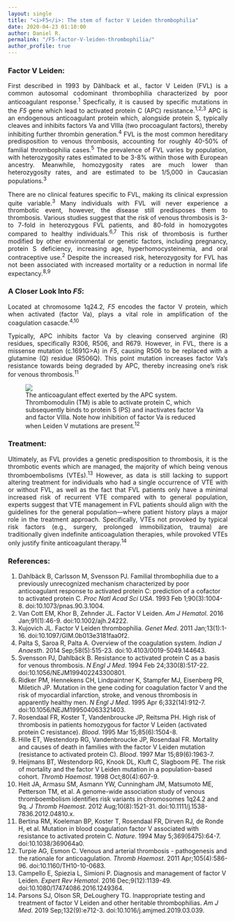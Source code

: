 ```yaml
---
layout: single
title: "<i>F5</i>: The stem of factor V Leiden thrombophilia"
date: 2020-04-23 01:10:00
author: Daniel R.
permalink: "/F5-factor-V-leiden-thrombophilia/"
author_profile: true
---
```

### Factor V Leiden:

<div style="text-align: justify"><p> First described in 1993 by Dählback et al., factor V Leiden (FVL) is a common autosomal codominant thrombophilia characterized by poor anticoagulant response.<sup>1</sup> Specfically, it is caused by specific mutations in the <i>F5</i> gene which lead to activated protein C (APC) resistance.<sup>1,2,3</sup> APC is an endogenous anticoagulant protein which, alongside protein S, typically cleaves and inhibits factors Va and VIIIa (two procoagulant factors), thereby inhibiting further thrombin generation.<sup>4</sup> FVL is the most common hereditary predisposition to venous thrombosis, accounting for roughly 40-50% of familial thrombophilia cases.<sup>5</sup> The prevalence of FVL varies by population, with heterozygosity rates estimated to be 3-8% within those with European ancestry. Meanwhile, homozygosity rates are much lower than heterozygosity rates, and are estimated to be 1/5,000 in Caucasian populations.<sup>3</sup> </p>

<p>There are no clinical features specific to FVL, making its clinical expression quite variable.<sup>3</sup> Many individuals with FVL will never experience a thrombotic event, however, the disease still predisposes them to thrombosis. Various studies suggest that the risk of venous thrombosis is 3- to 7-fold in heterozygous FVL patients, and 80-fold in homozygotes compared to healthy individuals.<sup>6,7</sup> This risk of thrombosis is further modified by other environmental or genetic factors, including pregnancy, protein S deficiency, increasing age, hyperhomocysteinemia, and oral contraceptive use.<sup>2</sup> Despite the increased risk, heterozygosity for FVL has not been associated with increased mortality or a reduction in normal life expectancy.<sup>8,9</sup></p></div>

### A Closer Look Into _F5_:

<div style="text-align: justify"><p>Located at chromosome 1q24.2, <i>F5</i> encodes the factor V protein, which when activated (factor Va), plays a vital role in amplification of the coagulation casacde.<sup>4,10</sup></p>

<p>Typically, APC inhibits factor Va by cleaving conserved arginine (R) residues, specifically R306, R506, and R679. However, in FVL, there is a missense mutation (c.1691G>A) in <i>F5</i>, causing R506 to be replaced with a glutamine (Q) residue (R506Q). This point mutation increases factor Va’s resistance towards being degraded by APC, thereby increasing one’s risk for venous thrombosis.<sup>11</sup></p></div>

<figure>
  <img src="https://i.imgur.com/pBO4v63.png">
    <figcaption>The anticoagulant effect exerted by the APC system. Thrombomodulin (TM) is able to activate protein C, which subsequently binds to protein S (PS) and inactivates factor Va and factor VIIIa. Note how inhibition of factor Va is reduced when Leiden V mutations are present.<sup>12</sup></figcaption>
</figure>

### Treatment:

<div style="text-align: justify"><p>Ultimately, as FVL provides a genetic predisposition to thrombosis, it is the thrombotic events which are managed, the majority of which being venous thromboembolisms (VTEs).<sup>13</sup> However, as data is still lacking to support altering treatment for individuals who had a single occurrence of VTE with or without FVL, as well as the fact that FVL patients only have a minimal increased risk of recurrent VTE compared with to general population, experts suggest that VTE management in FVL patients should align with the guidelines for the general population—where patient history plays a major role in the treatment approach. Specifically, VTEs not provoked by typical risk factors (e.g., surgery, prolonged immobilization, trauma) are traditionally given indefinite anticoagulation therapies, while provoked VTEs only justify finite anticoagulant therapy.<sup>14</sup></p></div>

### References:
1. Dahlbäck B, Carlsson M, Svensson PJ. Familial thrombophilia due to a previously unrecognized mechanism characterized by poor anticoagulant response to activated protein C: prediction of a cofactor to activated protein C. _Proc Natl Acad Sci USA_. 1993 Feb 1;90(3):1004-8. doi:10.1073/pnas.90.3.1004.
2. Van Cott EM, Khor B, Zehnder JL. Factor V Leiden. _Am J Hematol_. 2016 Jan;91(1):46-9. doi:10.1002/ajh.24222.
3. Kujovich JL. Factor V Leiden thrombophilia. _Genet Med_. 2011 Jan;13(1):1-16. doi:10.1097/GIM.0b013e3181faa0f2.
4. Palta S, Saroa R, Palta A. Overview of the coagulation system. _Indian J Anaesth_. 2014 Sep;58(5):515-23. doi:10.4103/0019-5049.144643.
5. Svensson PJ, Dahlbäck B. Resistance to activated protein C as a basis for venous thrombosis. _N Engl J Med_. 1994 Feb 24;330(8):517-22. doi:10.1056/NEJM199402243300801.
6. Ridker PM, Hennekens CH, Lindpaintner K, Stampfer MJ, Eisenberg PR, Miletich JP. Mutation in the gene coding for coagulation factor V and the risk of myocardial infarction, stroke, and venous thrombosis in apparently healthy men. _N Engl J Med_. 1995 Apr 6;332(14):912-7. doi:10.1056/NEJM199504063321403.
7. Rosendaal FR, Koster T, Vandenbroucke JP, Reitsma PH. High risk of thrombosis in patients homozygous for factor V Leiden (activated protein C resistance). _Blood_. 1995 Mar 15;85(6):1504-8.
8. Hille ET, Westendorp RG, Vandenbroucke JP, Rosendaal FR. Mortality and causes of death in families with the factor V Leiden mutation (resistance to activated protein C). _Blood_. 1997 Mar 15;89(6):1963-7.
9. Heijmans BT, Westendorp RG, Knook DL, Kluft C, Slagboom PE. The risk of mortality and the factor V Leiden mutation in a population-based cohort. _Thromb Haemost_. 1998 Oct;80(4):607-9.
10. Heit JA, Armasu SM, Asmann YW, Cunningham JM, Matsumoto ME, Petterson TM, et al. A genome-wide association study of venous thromboembolism identifies risk variants in chromosomes 1q24.2 and 9q. _J Thromb Haemost_. 2012 Aug;10(8):1521-31. doi:10.1111/j.1538-7836.2012.04810.x.
11. Bertina RM, Koeleman BP, Koster T, Rosendaal FR, Dirven RJ, de Ronde H, et al. Mutation in blood coagulation factor V associated with resistance to activated protein C. _Nature_. 1994 May 5;369(6475):64-7. doi:10.1038/369064a0.
12. Turpie AG, Esmon C. Venous and arterial thrombosis - pathogenesis and the rationale for anticoagulation. _Thromb Haemost_. 2011 Apr;105(4):586-96. doi:10.1160/TH10-10-0683.
13. Campello E, Spiezia L, Simioni P. Diagnosis and management of factor V Leiden. _Expert Rev Hematol_. 2016 Dec;9(12):1139-49. doi:10.1080/17474086.2016.1249364.
14. Parsons SJ, Olson SR, DeLoughery TG. Inappropriate testing and treatment of factor V Leiden and other heritable thrombophilias. _Am J Med_. 2019 Sep;132(9):e712-3. doi:10.1016/j.amjmed.2019.03.039.
